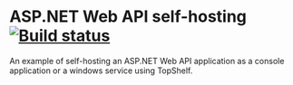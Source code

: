 # ASP.NET Web API self-hosting [![Build status](https://ci.appveyor.com/api/projects/status/s0t0v2gplbs0ce9o?svg=true)](https://ci.appveyor.com/project/skazantsev/webapi-hosting-topshelf-demo)

An example of self-hosting an ASP.NET Web API application as a console application or a windows service using TopShelf.